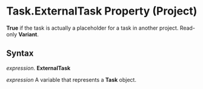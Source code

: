 
# Task.ExternalTask Property (Project)

 **True** if the task is actually a placeholder for a task in another project. Read-only **Variant**.


## Syntax

 _expression_. **ExternalTask**

 _expression_ A variable that represents a **Task** object.

